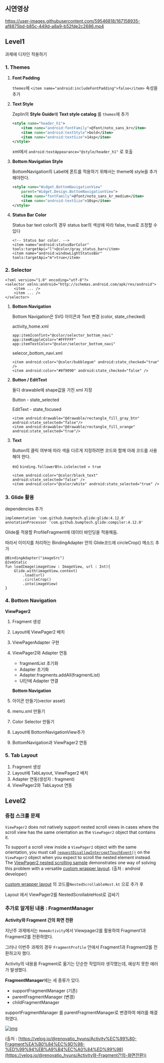 ## 시연영상


https://user-images.githubusercontent.com/59546818/167158935-af8875bd-b85c-449d-a8a9-b52fde2c2686.mp4



## Level1

과제에 디자인 적용하기

### 1. Themes

1. **Font Padding**

   `themes`에 `<item name="android:includeFontPadding">false</item>` 속성을 추가

2. **Text Style**

    Zeplin의 **Style Guide**에 **Text style catalog** 를 `themes`에 추가

   ```xml
   <style name="header_h1">
       <item name="android:fontFamily">@font/noto_sans_kr</item>
       <item name="android:textStyle">bold</item>
       <item name="android:textSize">14sp</item>
   </style>
   ```

    xml에서 `android:textAppearance="@style/header_h1"` 로 호출

3. **Bottom Navigation Style**

   BottomNavigation의 Label에 폰트를 적용하기 위해서는 theme에 style을 추가해야한다.

   ```xml
   <style name="Widget.BottomNavigationView"
       parent="Widget.Design.BottomNavigationView">
       <item name="fontFamily">@font/noto_sans_kr_medium</item>
       <item name="android:textSize">10sp</item>
   </style>
   ```

4. **Status Bar Color**

   Status bar text color의 경우 status bar의 색상에 따라 false, true로 조정할 수 있다

   ```
   <!-- Status bar color. -->
   <item name="android:statusBarColor" tools:targetApi="l">@color/gray_status_bar</item>
   <item name="android:windowLightStatusBar" tools:targetApi="m">true</item>
   ```



### 2. Selector

```
<?xml version="1.0" encoding="utf-8"?>
<selector xmlns:android="http://schemas.android.com/apk/res/android">
    <item ... />
    <item ... />
</selector>
```

1. **Bottom Navigation**

   Bottom Navigation은 SVG 아이콘과 Text 변경 (color, state_checked)

   activity_home.xml

   ```
   app:itemIconTint="@color/selector_bottom_navi"
   app:itemRippleColor="#FFFFFF"
   app:itemTextColor="@color/selector_bottom_navi"
   ```

   selecor_bottom_navi.xml

   ```
   <item android:color="@color/bubblegum" android:state_checked="true" />
   <item android:color="#8f9090" android:state_checked="false" />
   ```

2. **Button / EditText**

   둘다 drawable에 shape값을 가진 xml 지정

   Button - state_selected

   EditText - state_focused

   ```
   <item android:drawable="@drawable/rectangle_fill_gray_btn" android:state_selected="false"/>
   <item android:drawable="@drawable/rectangle_fill_orange" android:state_selected="true"/>
   ```

3. **Text**

   Button의 클릭 여부에 따라 색을 다르게 지정하려면 코드와 함께 아래 코드를 사용해야 한다.

   ex) `binding.followerBtn.isSelected = true`

   ```
   <item android:color="@color/black_text" android:state_selected="false" />
   <item android:color="@color/white" android:state_selected="true" />
   ```



### 3. Glide 활용

dependencies 추가

```
implementation 'com.github.bumptech.glide:glide:4.12.0'
annotationProcessor 'com.github.bumptech.glide:compiler:4.12.0'
```

Glide를 적용할 ProfileFragment에 데이터 바인딩을 적용해둠.

따라서 이미지를 처리하는 BindingAdapter 안의 Glide코드에 circleCrop() 메소드 추가

```
@BindingAdapter("imageSrc")
@JvmStatic
fun loadImage(imageView : ImageView, url : Int){
    Glide.with(imageView.context)
        .load(url)
        .circleCrop()
        .into(imageView)
}
```



### 4. Bottom Navigation

 **ViewPager2**

1. Fragment 생성

2. Layout에 ViewPager2 배치

3. ViewPagerAdapter 구현

4. ViewPager2와 Adapter 연동

   - fragmentList 초기화
   - Adapter 초기화
   - Adapter.fragments.addAll(fragmentList)
   - UI단에 Adapter 연결

   **Bottom Navigation**

5. 아이콘 만들기(vector asset)

6. menu.xml 만들기

7. Color Selector 만들기

8. Layout에 BottomNavigationView추가

9. BottomNavigation과 ViewPager2 연동



### 5. Tab Layout

1. Fragment 생성
2. Layout에 TabLayout, ViewPager2 배치
3. Adapter 연동(생성자 : fragment)
4. ViewPager2와 TabLayout 연동





## Level2

### 중첩 스크롤 문제

`ViewPager2` does not natively support nested scroll views in cases where the scroll view has the same orientation as the `ViewPager2` object that contains it.

To support a scroll view inside a `ViewPager2` object with the same orientation, you must call [`requestDisallowInterceptTouchEvent()`](https://developer.android.com/reference/android/view/ViewGroup#requestDisallowInterceptTouchEvent(boolean)) on the `ViewPager2` object when you expect to scroll the nested element instead. The [ViewPager2 nested scrolling sample](https://github.com/android/views-widgets-samples/blob/master/ViewPager2/app/src/main/res/layout/item_nested_recyclerviews.xml#L43) demonstrates one way of solving this problem with a versatile [custom wrapper layout](https://github.com/android/views-widgets-samples/blob/master/ViewPager2/app/src/main/java/androidx/viewpager2/integration/testapp/NestedScrollableHost.kt). (출처 : android developer)

[custom wrapper layout](https://github.com/android/views-widgets-samples/blob/master/ViewPager2/app/src/main/java/androidx/viewpager2/integration/testapp/NestedScrollableHost.kt) 의 코드를`NestedScrollableHost.kt` 으로 추가 후

Layout 에서 ViewPager2를 NestedScrollableHost로 감싸기



### 추가로 알게된 내용 : FragmentManager

**Activity와 Fragment 간의 화면 전환**

지난주 과제에서는 `HomeActivity`에서 Viewpager2를 활용하여 Fragment1과 Fragment2를 전환하였다.

그러나 이번주 과제의 경우 `FragmentProfile` 안에서 Fragment1과 Fragment2를 전환하고자 했다.

Activity의 내용을 Fragment로 옮기는 단순한 작업이라 생각했는데, 예상치 못한 에러가 발생했다.

**FragmentManager**에는 세 종류가 있다.

- supportFragmentManager (기존)
- parentFragmentManager (변경)
- childFragmentManager

supportFragmentManager 를 parentFragmentManager로 변경하여 에러를 해결하였다.

[![img](https://camo.githubusercontent.com/645c98be236fb099c246f4b559ba57bcaf32ca92d4d28b5e96fd29d85ff38eac/68747470733a2f2f646576656c6f7065722e616e64726f69642e636f6d2f696d616765732f67756964652f667261676d656e74732f6d616e616765722d6d617070696e67732e706e673f686c3d6b6f)](https://camo.githubusercontent.com/645c98be236fb099c246f4b559ba57bcaf32ca92d4d28b5e96fd29d85ff38eac/68747470733a2f2f646576656c6f7065722e616e64726f69642e636f6d2f696d616765732f67756964652f667261676d656e74732f6d616e616765722d6d617070696e67732e706e673f686c3d6b6f)

(출처 : [https://velog.io/@renovatio_hyuns/Activity%EC%99%80-Fragment%EA%B0%84%EC%9D%98-%ED%99%94%EB%A9%B4%EC%A0%84%ED%99%98](https://velog.io/@renovatio_hyuns/Activity와-Fragment간의-화면전환))
